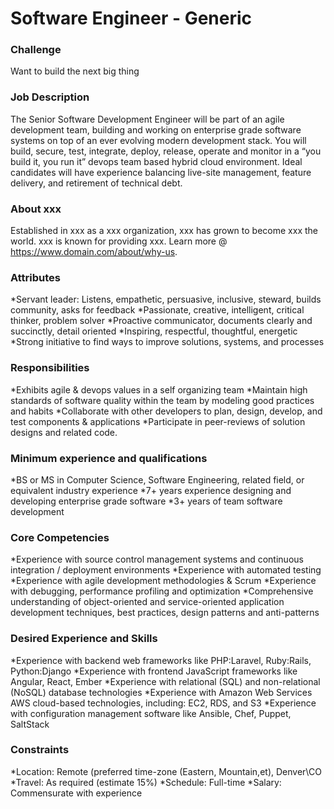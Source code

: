 # Software Engineer - Generic

### Challenge
Want to build the next big thing

### Job Description
The Senior Software Development Engineer will be part of an agile development team, building and working on enterprise grade software systems on top of an ever evolving modern development stack.  You will build, secure, test, integrate, deploy, release, operate and monitor in a “you build it, you run it” devops team based hybrid cloud environment.  Ideal candidates will have experience balancing live-site management, feature delivery, and retirement of technical debt.

### About xxx
Established in xxx as a xxx organization, xxx has grown to become xxx the world.  xxx is known for providing xxx.  Learn more @ https://www.domain.com/about/why-us.   

### Attributes 
*Servant leader: Listens, empathetic, persuasive, inclusive, steward, builds community, asks for feedback
*Passionate, creative, intelligent, critical thinker, problem solver 
*Proactive communicator, documents clearly and succinctly, detail oriented
*Inspiring, respectful, thoughtful, energetic
*Strong initiative to find ways to improve solutions, systems, and processes

### Responsibilities
*Exhibits agile & devops values in a self organizing team
*Maintain high standards of software quality within the team by modeling good practices and habits
*Collaborate with other developers to plan, design, develop, and test components & applications 
*Participate in peer-reviews of solution designs and related code.

### Minimum experience and qualifications
*BS or MS in Computer Science, Software Engineering, related field, or equivalent industry experience
*7+ years experience designing and developing enterprise grade software 
*3+ years of team software development

### Core Competencies
*Experience with source control management systems and continuous integration / deployment environments
*Experience with automated testing
*Experience with agile development methodologies & Scrum
*Experience with debugging, performance profiling and optimization
*Comprehensive understanding of object-oriented and service-oriented application development techniques, best practices, design patterns and anti-patterns

### Desired Experience and Skills
*Experience with backend web frameworks like PHP:Laravel, Ruby:Rails, Python:Django
*Experience with frontend JavaScript frameworks like Angular, React, Ember
*Experience with relational (SQL) and non-relational (NoSQL) database technologies
*Experience with Amazon Web Services AWS cloud-based technologies, including: EC2, RDS, and S3
*Experience with configuration management software like Ansible, Chef, Puppet, SaltStack

### Constraints
*Location: Remote (preferred time-zone (Eastern, Mountain,et), Denver\CO
*Travel: As required (estimate 15%)
*Schedule: Full-time
*Salary: Commensurate with experience
